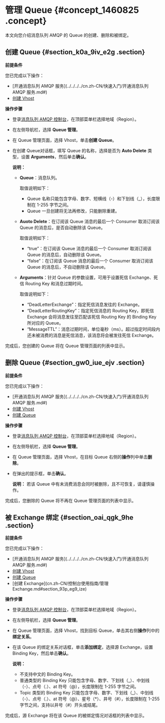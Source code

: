 # 管理 Queue {#concept_1460825 .concept}

本文向您介绍消息队列 AMQP 的 Queue 的创建、删除和被绑定。

## 创建 Queue {#section_k0a_9iv_e2g .section}

**前提条件**

您已完成以下操作：

-   [开通消息队列 AMQP 服务](../../../../cn.zh-CN/快速入门/开通消息队列 AMQP 服务.md#)
-   [创建 Vhost](../../../../cn.zh-CN/快速入门/创建资源.md#section_aqc_kem_4lu)

**操作步骤**

-   登录[消息队列 AMQP 控制台](https://amqp.console.aliyun.com/?spm=a2c4g.11186623.2.16.35f71e9a882si7)，在顶部菜单栏选择地域（Region）。
-   在左侧导航栏，选择 **Queue 管理**。
-   在 Queue 管理页面，选择 Vhost，单击**创建 Queue**。
-   在创建 Queue对话框，填写 Queue 的名称，选择是否为 **Auto Delete** 类型，设置 **Arguments**，然后单击**确认**。

    **说明：** 

    -   **Queue**：消息队列。

        取值说明如下：

        -   Queue 名称只能包含字母、数字、短横线（-）和下划线（\_），长度限制在 1-255 字节之间。
        -   Queue 一旦创建将无法再修改，只能删除重建。
    -   **Auoto Delete**：在订阅该 Queue 消息的最后一个 Consumer 取消订阅该 Queue 的消息后，是否自动删除该 Queue。

        取值说明如下：

        -   “true”：在订阅该 Queue 消息的最后一个 Consumer 取消订阅该 Queue 的消息后，自动删除该 Queue。
        -   “false”：在订阅该 Queue 消息的最后一个 Consumer 取消订阅该 Queue 的消息后，不自动删除该 Queue。
    -   **Arguments**：针对 Queue 的参数设置，可用于设置死信 Exchange、死信 Routing Key 和消息过期时间。

        取值说明如下：

        -   “DeadLetterExchange”：指定死信消息发往的 Exchange。
        -   “DeadLetterRoutingKey”：指定死信消息的 Routing Key，即死信 Exchange 会将消息发往至匹配该死信 Routing Key 的 Binding Key 所对应的 Queue。
        -   “MessageTTL”：消息过期时间，单位毫秒（ms）。超过指定时间段内还未被消费的消息是死信消息，该消息将会被发往死信 Exchange。

完成后，您创建的 Queue 将在 Queue 管理页面的列表中显示。

## 删除 Queue {#section_gw0_iue_ejv .section}

**前提条件**

您已完成以下操作：

-   [开通消息队列 AMQP 服务](../../../../cn.zh-CN/快速入门/开通消息队列 AMQP 服务.md#)
-   [创建 Vhost](../../../../cn.zh-CN/快速入门/创建资源.md#section_aqc_kem_4lu)
-   [创建 Queue](#section_k0a_9iv_e2g)

**操作步骤**

-   登录[消息队列 AMQP 控制台](https://amqp.console.aliyun.com/?spm=a2c4g.11186623.2.16.35f71e9a882si7)，在顶部菜单栏选择地域（Region）。
-   在左侧导航栏，选择 **Queue 管理**。
-   在 Queue 管理页面，选择 Vhost，在目标 Queue 右侧的**操作**列中单击**删除**。
-   在弹出的提示框，单击**确认**。

    **说明：** 若该 Queue 中有未消费消息会同时被删除，且不可恢复，请谨慎操作。


完成后，您删除的 Queue 将不再在 Queue 管理页面的列表中显示。

## 被 Exchange 绑定 {#section_oai_qgk_9he .section}

**前提条件**

您已完成以下操作：

-   [开通消息队列 AMQP 服务](../../../../cn.zh-CN/快速入门/开通消息队列 AMQP 服务.md#)
-   [创建 Vhost](../../../../cn.zh-CN/快速入门/创建资源.md#section_aqc_kem_4lu)
-   [创建 Queue](#section_k0a_9iv_e2g)
-   [创建 Exchange](cn.zh-CN/控制台使用指南/管理 Exchange.md#section_93p_eg9_ize)

**操作步骤**

-   登录[消息队列 AMQP 控制台](https://amqp.console.aliyun.com/?spm=a2c4g.11186623.2.16.35f71e9a882si7)，在顶部菜单栏选择地域（Region）。
-   在左侧导航栏，选择 **Queue 管理**。
-   在 Queue 管理页面，选择 Vhost，找到目标 Queue，单击其右侧**操作**列中的**绑定关系**。
-   在该 Queue 的绑定关系对话框，单击**添加绑定**，选择源 Exchange，设置 Binding Key，然后单击**确认**。

    **说明：** 

    -   不支持中文的 Binding Key。
    -   普通类型的 Binding Key 只能包含字母、数字、下划线（\_）、中划线（-）、点号（.）、at 符号（@），长度限制在 1-255 字节之间。
    -   Topic 类型的 Binding Key 只能包含字母、数字、下划线（\_）、中划线（-）、点号（.）、at 符号（@）、星号（\*）、井号（\#），长度限制在 1-255 字节之间，支持以井号（\#）开头或结尾。

完成后，源 Exchange 将在该 Queue 的被绑定情况对话框的列表中显示。

